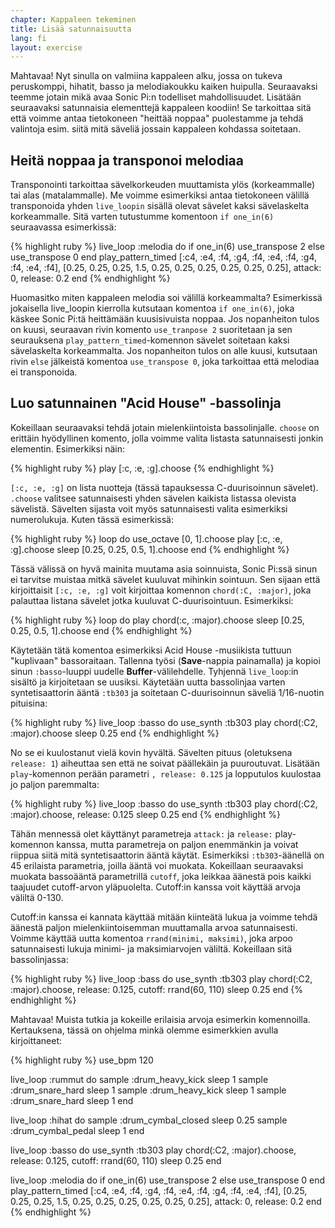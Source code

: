 ```yaml
---
chapter: Kappaleen tekeminen
title: Lisää satunnaisuutta
lang: fi
layout: exercise
---
```


Mahtavaa! Nyt sinulla on valmiina kappaleen alku, jossa on tukeva peruskomppi, hihatit, basso ja melodiakoukku kaiken huipulla. Seuraavaksi teemme jotain mikä avaa Sonic Pi:n todelliset mahdollisuudet. Lisätään seuraavaksi satunnaisia elementtejä kappaleen koodiin! Se tarkoittaa sitä että voimme antaa tietokoneen "heittää noppaa" puolestamme ja tehdä valintoja esim. siitä mitä säveliä jossain kappaleen kohdassa soitetaan. 

## Heitä noppaa ja transponoi melodiaa

Transponointi tarkoittaa sävelkorkeuden muuttamista ylös (korkeammalle) tai alas (matalammalle). Me voimme esimerkiksi antaa tietokoneen välillä transponoida yhden `live_loopin` sisällä olevat sävelet kaksi sävelaskelta korkeammalle. Sitä varten tutustumme komentoon `if one_in(6)` seuraavassa esimerkissä: 

{% highlight ruby %}
live_loop :melodia do
  if one_in(6)
    use_transpose 2
  else
    use_transpose 0
  end
  play_pattern_timed [:c4, :e4, :f4, :g4, :f4, :e4, :f4, :g4, :f4, :e4, :f4], [0.25, 0.25, 0.25, 1.5, 0.25, 0.25, 0.25, 0.25, 0.25, 0.25], attack: 0, release: 0.2
end
{% endhighlight %}

Huomasitko miten kappaleen melodia soi välillä korkeammalta? Esimerkissä jokaisella live_loopin kierrolla kutsutaan komentoa `if one_in(6)`, joka käskee Sonic Pi:tä heittämään kuusisivuista noppaa. Jos nopanheiton tulos on kuusi, seuraavan rivin komento `use_tranpose 2` suoritetaan ja sen seurauksena `play_pattern_timed`-komennon sävelet soitetaan kaksi sävelaskelta korkeammalta. Jos nopanheiton tulos on alle kuusi, kutsutaan rivin `else` jälkeistä komentoa `use_transpose 0`, joka tarkoittaa että melodiaa ei transponoida. 

## Luo satunnainen "Acid House" -bassolinja

Kokeillaan seuraavaksi tehdä jotain mielenkiintoista bassolinjalle. `choose` on erittäin hyödyllinen komento, jolla voimme valita listasta satunnaisesti jonkin elementin. Esimerkiksi näin: 

{% highlight ruby %}
play [:c, :e, :g].choose
{% endhighlight %}

`[:c, :e, :g]` on lista nuotteja (tässä tapauksessa C-duurisoinnun sävelet). `.choose` valitsee satunnaisesti yhden sävelen kaikista listassa olevista sävelistä. Sävelten sijasta voit myös satunnaisesti valita esimerkiksi numerolukuja. Kuten tässä esimerkissä: 

{% highlight ruby %}
loop do
  use_octave [0, 1].choose
  play [:c, :e, :g].choose
  sleep [0.25, 0.25, 0.5, 1].choose
end
{% endhighlight %}

Tässä välissä on hyvä mainita muutama asia soinnuista, Sonic Pi:ssä sinun ei tarvitse muistaa mitkä sävelet kuuluvat mihinkin sointuun. Sen sijaan että kirjoittaisit `[:c, :e, :g]` voit kirjoittaa komennon `chord(:C, :major)`, joka palauttaa listana sävelet jotka kuuluvat C-duurisointuun. Esimerkiksi: 

{% highlight ruby %}
loop do
  play chord(:c, :major).choose
  sleep [0.25, 0.25, 0.5, 1].choose
end
{% endhighlight %}

Käytetään tätä komentoa esimerkiksi Acid House -musiikista tuttuun "kuplivaan" bassoraitaan. Tallenna työsi (**Save**-nappia painamalla) ja kopioi sinun `:basso`-luuppi uudelle **Buffer**-välilehdelle. Tyhjennä `live_loop`:in sisältö ja kirjoitetaan se uusiksi. Käytetään uutta bassolinjaa varten syntetisaattorin ääntä `:tb303` ja soitetaan C-duurisoinnun säveliä 1/16-nuotin pituisina: 

{% highlight ruby %}
live_loop :basso do
  use_synth :tb303
  play chord(:C2, :major).choose
  sleep 0.25
end
{% endhighlight %}

No se ei kuulostanut vielä kovin hyvältä. Sävelten pituus (oletuksena `release: 1`) aiheuttaa sen että ne soivat päällekäin ja puuroutuvat. Lisätään `play`-komennon perään parametri `, release: 0.125` ja lopputulos kuulostaa jo paljon paremmalta: 

{% highlight ruby %}
live_loop :basso do
  use_synth :tb303
  play chord(:C2, :major).choose, release: 0.125
  sleep 0.25
end
{% endhighlight %}

Tähän mennessä olet käyttänyt parametreja `attack:` ja `release:` play-komennon kanssa, mutta parametreja on paljon enemmänkin ja voivat riippua siitä mitä syntetisaattorin ääntä käytät. Esimerkiksi `:tb303`-äänellä on 45 erilaista parametria, joilla ääntä voi muokata. Kokeillaan seuraavaksi muokata bassoääntä parametrillä `cutoff`, joka leikkaa äänestä pois kaikki taajuudet cutoff-arvon yläpuolelta. Cutoff:in kanssa voit käyttää arvoja väliltä 0-130. 

Cutoff:in kanssa ei kannata käyttää mitään kiinteätä lukua ja voimme tehdä äänestä paljon mielenkiintoisemman muuttamalla arvoa satunnaisesti. Voimme käyttää uutta komentoa `rrand(minimi, maksimi)`, joka arpoo satunnaisesti lukuja minimi- ja maksimiarvojen väliltä. Kokeillaan sitä bassolinjassa: 

{% highlight ruby %}
live_loop :bass do
  use_synth :tb303
  play chord(:C2, :major).choose, release: 0.125, cutoff: rrand(60, 110)
  sleep 0.25
end
{% endhighlight %}

Mahtavaa! Muista tutkia ja kokeille erilaisia arvoja esimerkin komennoilla. Kertauksena, tässä on ohjelma minkä olemme esimerkkien avulla kirjoittaneet: 

{% highlight ruby %}
use_bpm 120

live_loop :rummut do
  sample :drum_heavy_kick
  sleep 1
  sample :drum_snare_hard
  sleep 1
  sample :drum_heavy_kick
  sleep 1
  sample :drum_snare_hard
  sleep 1
end

live_loop :hihat do
  sample :drum_cymbal_closed
  sleep 0.25
  sample :drum_cymbal_pedal
  sleep 1
end

live_loop :basso do
  use_synth :tb303
  play chord(:C2, :major).choose, release: 0.125, cutoff: rrand(60, 110)
  sleep 0.25
end


live_loop :melodia do
  if one_in(6)
    use_transpose 2
  else
    use_transpose 0
  end
  play_pattern_timed [:c4, :e4, :f4, :g4, :f4, :e4, :f4, :g4, :f4, :e4, :f4], [0.25, 0.25, 0.25, 1.5, 0.25, 0.25, 0.25, 0.25, 0.25, 0.25], attack: 0, release: 0.2
end
{% endhighlight %}